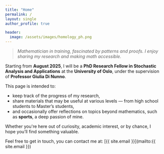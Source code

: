 ```yaml
---
title: "Home"
permalink: /
layout: single
author_profile: true

header:
  image: /assets/images/homology_ph.png
---
```


> *Mathematician in training, fascinated by patterns and proofs. I enjoy sharing my research and making math accessible.*

Starting from **August 2025**, I will be a **PhD Research Fellow in Stochastic Analysis and Applications** at the **University of Oslo**, under the supervision of **Professor Giulia Di Nunno**.

This page is intended to:

- keep track of the progress of my research,
- share materials that may be useful at various levels — from high school students to Master’s students,
- and occasionally offer reflections on topics beyond mathematics, such as **sports**, a deep passion of mine.

Whether you're here out of curiosity, academic interest, or by chance, I hope you’ll find something valuable.

Feel free to get in touch, you can contact me at: [{{ site.email }}](mailto:{{ site.email }})

